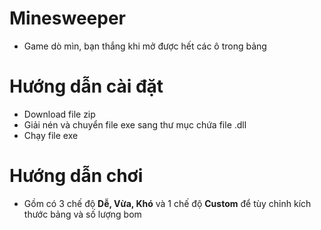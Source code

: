# Minesweeper
- Game dò mìn, bạn thắng khi mở được hết các ô trong bảng 
# Hướng dẫn cài đặt
- Download file zip
- Giải nén và chuyển file exe sang thư mục chứa file .dll
- Chạy file exe
# Hướng dẫn chơi
- Gồm có 3 chế độ __Dễ, Vừa, Khó__ và 1 chế độ __Custom__ để tùy chỉnh kích thước bảng và số lượng bom
